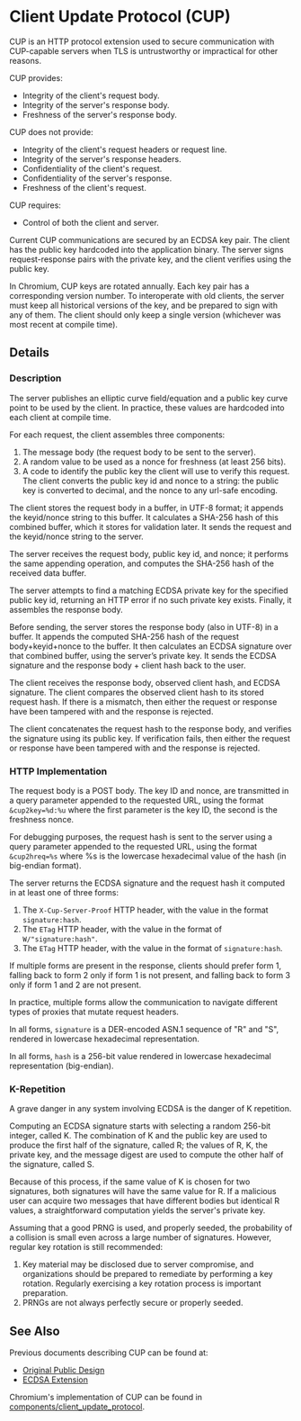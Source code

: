 # Client Update Protocol (CUP)

CUP is an HTTP protocol extension used to secure communication with CUP-capable
servers when TLS is untrustworthy or impractical for other reasons.

CUP provides:
  * Integrity of the client's request body.
  * Integrity of the server's response body.
  * Freshness of the server's response body.

CUP does not provide:
  * Integrity of the client's request headers or request line.
  * Integrity of the server's response headers.
  * Confidentiality of the client's request.
  * Confidentiality of the server's response.
  * Freshness of the client's request.

CUP requires:
  * Control of both the client and server.

Current CUP communications are secured by an ECDSA key pair. The client has the
public key hardcoded into the application binary. The server signs
request-response pairs with the private key, and the client verifies using the
public key.

In Chromium, CUP keys are rotated annually. Each key pair has a corresponding
version number. To interoperate with old clients, the server must keep all
historical versions of the key, and be prepared to sign with any of them. The
client should only keep a single version (whichever was most recent at compile
time).

## Details

### Description
The server publishes an elliptic curve field/equation and a public key curve
point to be used by the client. In practice, these values are hardcoded into
each client at compile time.

For each request, the client assembles three components:
 1. The message body (the request body to be sent to the server).
 2. A random value to be used as a nonce for freshness (at least 256 bits).
 3. A code to identify the public key the client will use to verify this
    request. The client converts the public key id and nonce to a string: the
    public key is converted to decimal, and the nonce to any url-safe encoding.

The client stores the request body in a buffer, in UTF-8 format; it
appends the keyid/nonce string to this buffer. It calculates a SHA-256 hash of
this combined buffer, which it stores for validation later. It sends the
request and the keyid/nonce string to the server.

The server receives the request body, public key id, and nonce; it performs
the same appending operation, and computes the SHA-256 hash of the received data
buffer.

The server attempts to find a matching ECDSA private key for the specified
public key id, returning an HTTP error if no such private key exists. Finally,
it assembles the response body.

Before sending, the server stores the response body (also in UTF-8) in a
buffer. It appends the computed SHA-256 hash of the request body+keyid+nonce to
the buffer. It then calculates an ECDSA signature over that combined buffer,
using the server’s private key. It sends the ECDSA signature and the response
body + client hash back to the user.

The client receives the response body, observed client hash, and ECDSA signature.
The client compares the observed client hash to its stored request hash. If
there is a mismatch, then either the request or response have been tampered with
and the response is rejected.

The client concatenates the request hash to the response body, and verifies the
signature using its public key. If verification fails, then either the request
or response have been tampered with and the response is rejected.

### HTTP Implementation
The request body is a POST body. The key ID and nonce, are transmitted in a
query parameter appended to the requested URL, using the format `&cup2key=%d:%u`
where the first parameter is the key ID, the second is the freshness nonce.

For debugging purposes, the request hash is sent to the server using a query
parameter appended to the requested URL, using the format `&cup2hreq=%s` where
%s is the lowercase hexadecimal value of the hash (in big-endian format).

The server returns the ECDSA signature and the request hash it computed in at
least one of three forms:
 1. The `X-Cup-Server-Proof` HTTP header, with the value in the format
    `signature:hash`.
 2. The `ETag` HTTP header, with the value in the format of
    `W/"signature:hash"`.
 3. The `ETag` HTTP header, with the value in the format of `signature:hash`.

If multiple forms are present in the response, clients should prefer form 1,
falling back to form 2 only if form 1 is not present, and falling back to form 3
only if form 1 and 2 are not present.

In practice, multiple forms allow the communication to navigate different types
of proxies that mutate request headers.

In all forms, `signature` is a DER-encoded ASN.1 sequence of "R" and "S",
rendered in lowercase hexadecimal representation.

In all forms, `hash` is a 256-bit value rendered in lowercase hexadecimal
representation (big-endian).

### K-Repetition
A grave danger in any system involving ECDSA is the danger of K repetition.

Computing an ECDSA signature starts with selecting a random 256-bit integer,
called K. The combination of K and the public key are used to produce the first
half of the signature, called R; the values of R, K, the private key, and the
message digest are used to compute the other half of the signature, called S.

Because of this process, if the same value of K is chosen for two signatures,
both signatures will have the same value for R. If a malicious user can acquire
two messages that have different bodies but identical R values, a
straightforward computation yields the server's private key.

Assuming that a good PRNG is used, and properly seeded, the probability of a
collision is small even across a large number of signatures. However, regular
key rotation is still recommended:
  1. Key material may be disclosed due to server compromise, and organizations
     should be prepared to remediate by performing a key rotation. Regularly
     exercising a key rotation process is important preparation.
  2. PRNGs are not always perfectly secure or properly seeded.

## See Also
Previous documents describing CUP can be found at:
  * [Original Public Design](https://github.com/google/omaha/blob/master/doc/ClientUpdateProtocol.md)
  * [ECDSA Extension](https://github.com/google/omaha/blob/master/doc/ClientUpdateProtocolEcdsa.md)

Chromium's implementation of CUP can be found in
[components/client\_update\_protocol](https://source.chromium.org/chromium/chromium/src/+/main:components/client_update_protocol/).

